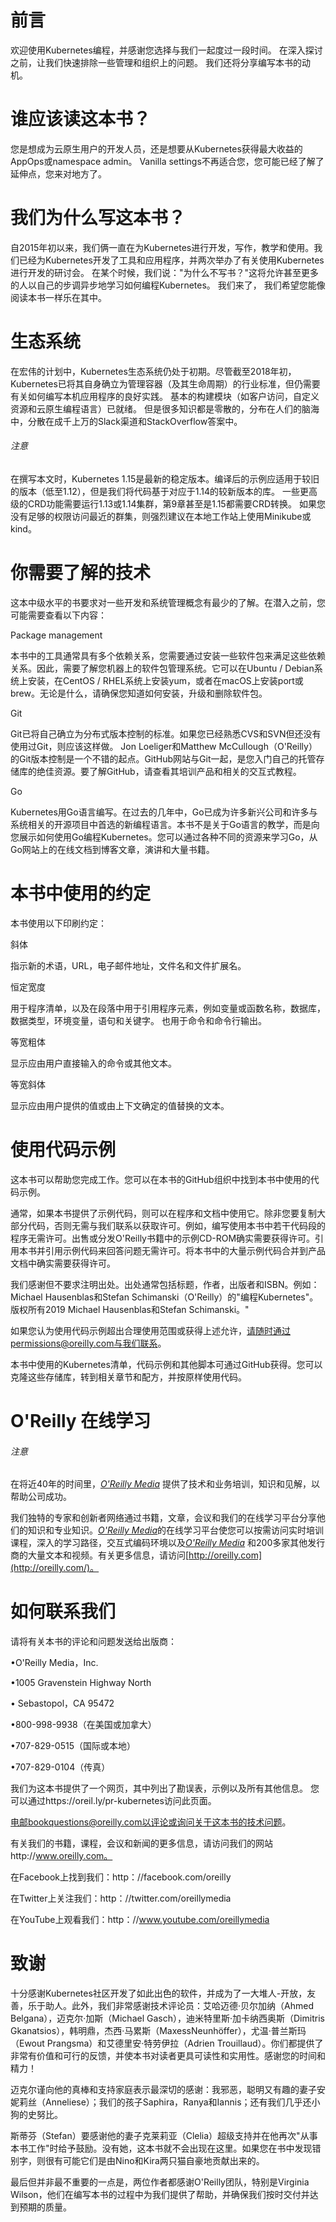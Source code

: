 # 前言

欢迎使用Kubernetes编程，并感谢您选择与我们一起度过一段时间。 在深入探讨之前，让我们快速排除一些管理和组织上的问题。 我们还将分享编写本书的动机。

# 谁应该读这本书？

您是想成为云原生用户的开发人员，还是想要从Kubernetes获得最大收益的AppOps或namespace admin。 Vanilla settings不再适合您，您可能已经了解了延伸点，您来对地方了。

# 我们为什么写这本书？

自2015年初以来，我们俩一直在为Kubernetes进行开发，写作，教学和使用。我们已经为Kubernetes开发了工具和应用程序，并两次举办了有关使用Kubernetes进行开发的研讨会。 在某个时候，我们说：&quot;为什么不写书？&quot;这将允许甚至更多的人以自己的步调异步地学习如何编程Kubernetes。 我们来了， 我们希望您能像阅读本书一样乐在其中。

# 生态系统

在宏伟的计划中，Kubernetes生态系统仍处于初期。尽管截至2018年初，Kubernetes已将其自身确立为管理容器（及其生命周期）的行业标准，但仍需要有关如何编写本机应用程序的良好实践。 基本的构建模块（如客户访问，自定义资源和云原生编程语言）已就绪。 但是很多知识都是零散的，分布在人们的脑海中，分散在成千上万的Slack渠道和StackOverflow答案中。

###### 注意

在撰写本文时，Kubernetes 1.15是最新的稳定版本。编译后的示例应适用于较旧的版本（低至1.12），但是我们将代码基于对应于1.14的较新版本的库。 一些更高级的CRD功能需要运行1.13或1.14集群，第9章甚至是1.15都需要CRD转换。 如果您没有足够的权限访问最近的群集，则强烈建议在本地工作站上使用Minikube或kind。

# 你需要了解的技术

这本中级水平的书要求对一些开发和系统管理概念有最少的了解。在潜入之前，您可能需要查看以下内容：

Package management

本书中的工具通常具有多个依赖关系，您需要通过安装一些软件包来满足这些依赖关系。因此，需要了解您机器上的软件包管理系统。它可以在Ubuntu / Debian系统上安装，在CentOS / RHEL系统上安装yum，或者在macOS上安装port或brew。无论是什么，请确保您知道如何安装，升级和删除软件包。

Git

Git已将自己确立为分布式版本控制的标准。如果您已经熟悉CVS和SVN但还没有使用过Git，则应该这样做。 Jon Loeliger和Matthew McCullough（O&#39;Reilly）的Git版本控制是一个不错的起点。GitHub网站与Git一起，是您入门自己的托管存储库的绝佳资源。要了解GitHub，请查看其培训产品和相关的交互式教程。

Go

Kubernetes用Go语言编写。在过去的几年中，Go已成为许多新兴公司和许多与系统相关的开源项目中首选的新编程语言。本书不是关于Go语言的教学，而是向您展示如何使用Go编程Kubernetes。您可以通过各种不同的资源来学习Go，从Go网站上的在线文档到博客文章，演讲和大量书籍。

# 本书中使用的约定

本书使用以下印刷约定：

斜体

指示新的术语，URL，电子邮件地址，文件名和文件扩展名。

恒定宽度

用于程序清单，以及在段落中用于引用程序元素，例如变量或函数名称，数据库，数据类型，环境变量，语句和关键字。 也用于命令和命令行输出。

等宽粗体

显示应由用户直接输入的命令或其他文本。

等宽斜体

显示应由用户提供的值或由上下文确定的值替换的文本。

# 使用代码示例

这本书可以帮助您完成工作。您可以在本书的GitHub组织中找到本书中使用的代码示例。

通常，如果本书提供了示例代码，则可以在程序和文档中使用它。除非您要复制大部分代码，否则无需与我们联系以获取许可。例如，编写使用本书中若干代码段的程序无需许可。出售或分发O&#39;Reilly书籍中的示例CD-ROM确实需要获得许可。引用本书并引用示例代码来回答问题无需许可。将本书中的大量示例代码合并到产品文档中确实需要获得许可。

我们感谢但不要求注明出处。出处通常包括标题，作者，出版者和ISBN。例如：Michael Hausenblas和Stefan Schimanski（O&#39;Reilly）的&quot;编程Kubernetes&quot;。版权所有2019 Michael Hausenblas和Stefan Schimanski。&quot;

如果您认为使用代码示例超出合理使用范围或获得上述允许，请随时通过permissions@oreilly.com与我们联系。

本书中使用的Kubernetes清单，代码示例和其他脚本可通过GitHub获得。您可以克隆这些存储库，转到相关章节和配方，并按原样使用代码。

# O&#39;Reilly 在线学习

###### 注意

在将近40年的时间里，[_O&#39;Reilly Media_](http://oreilly.com/) 提供了技术和业务培训，知识和见解，以帮助公司成功。

我们独特的专家和创新者网络通过书籍，文章，会议和我们的在线学习平台分享他们的知识和专业知识。[_O&#39;Reilly Media_](http://oreilly.com/)的在线学习平台使您可以按需访问实时培训课程，深入的学习路径，交互式编码环境以及[_O&#39;Reilly Media_](http://oreilly.com/) 和200多家其他发行商的大量文本和视频。有关更多信息，请访问[http://oreilly.com](http://oreilly.com/)。

# 如何联系我们

请将有关本书的评论和问题发送给出版商：

•O&#39;Reilly Media，Inc.

•1005 Gravenstein Highway North

• Sebastopol，CA 95472

•800-998-9938（在美国或加拿大）

•707-829-0515（国际或本地）

•707-829-0104（传真）

我们为这本书提供了一个网页，其中列出了勘误表，示例以及所有其他信息。 您可以通过https://oreil.ly/pr-kubernetes访问此页面。

电邮bookquestions@oreilly.com以评论或询问关于这本书的技术问题。

有关我们的书籍，课程，会议和新闻的更多信息，请访问我们的网站http://www.oreilly.com。

在Facebook上找到我们：http：//facebook.com/oreilly

在Twitter上关注我们：http：//twitter.com/oreillymedia

在YouTube上观看我们：http：//www.youtube.com/oreillymedia

# 致谢

十分感谢Kubernetes社区开发了如此出色的软件，并成为了一大堆人-开放，友善，乐于助人。此外，我们非常感谢技术评论员：艾哈迈德·贝尔加纳（Ahmed Belgana），迈克尔·加斯（Michael Gasch），迪米特里斯·加卡纳西奥斯（Dimitris Gkanatsios），韩明鼎，杰西·马累斯（MaxessNeunhöffer），尤温·普兰斯玛（Ewout Prangsma）和艾德里安·特劳伊拉（Adrien Trouillaud）。你们都提供了非常有价值和可行的反馈，并使本书对读者更具可读性和实用性。感谢您的时间和精力！

迈克尔谨向他的真棒和支持家庭表示最深切的感谢：我邪恶，聪明又有趣的妻子安妮莉丝（Anneliese）；我们的孩子Saphira，Ranya和Iannis；还有我们几乎还小狗的史努比。

斯蒂芬（Stefan）要感谢他的妻子克莱莉亚（Clelia）超级支持并在他再次&quot;从事本书工作&quot;时给予鼓励。没有她，这本书就不会出现在这里。如果您在书中发现错别字，则很有可能它们是由Nino和Kira两只猫自豪地贡献出来的。

最后但并非最不重要的一点是，两位作者都感谢O&#39;Reilly团队，特别是Virginia Wilson，他们在编写本书的过程中为我们提供了帮助，并确保我们按时交付并达到预期的质量。
